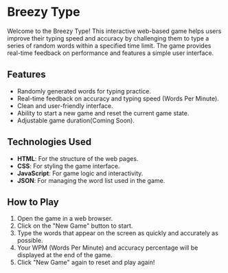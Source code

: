 # Breezy Type

Welcome to the Breezy Type! This interactive web-based game helps users improve their typing speed and accuracy by challenging them to type a series of random words within a specified time limit. The game provides real-time feedback on performance and features a simple user interface.

## Features

- Randomly generated words for typing practice.
- Real-time feedback on accuracy and typing speed (Words Per Minute).
- Clean and user-friendly interface.
- Ability to start a new game and reset the current game state.
- Adjustable game duration(Coming Soon).

## Technologies Used

- **HTML**: For the structure of the web pages.
- **CSS**: For styling the game interface.
- **JavaScript**: For game logic and interactivity.
- **JSON**: For managing the word list used in the game.

## How to Play

1. Open the game in a web browser.
2. Click on the "New Game" button to start.
3. Type the words that appear on the screen as quickly and accurately as possible.
4. Your WPM (Words Per Minute) and accuracy percentage will be displayed at the end of the game.
5. Click "New Game" again to reset and play again!

